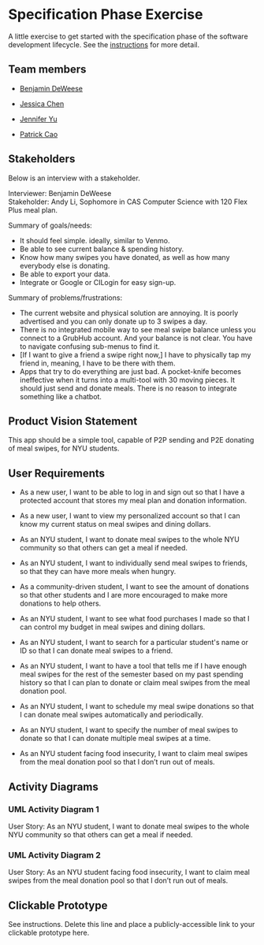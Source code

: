 # Specification Phase Exercise

A little exercise to get started with the specification phase of the software development lifecycle. See the [instructions](instructions.md) for more detail.

## Team members

- [Benjamin DeWeese](https://github.com/bdeweesevans)

- [Jessica Chen](https://github.com/jessicahc)

- [Jennifer Yu](https://github.com/jenniferyuuu)

- [Patrick Cao](https://github.com/Novrain7)

## Stakeholders

Below is an interview with a stakeholder.

Interviewer: Benjamin DeWeese  
Stakeholder: Andy Li, Sophomore in CAS Computer Science with 120 Flex Plus meal plan.

Summary of goals/needs:

- It should feel simple. ideally, similar to Venmo.
- Be able to see current balance & spending history.
- Know how many swipes you have donated, as well as how many everybody else is donating.
- Be able to export your data.
- Integrate or Google or CILogin for easy sign-up.

Summary of problems/frustrations:

- The current website and physical solution are annoying. It is poorly advertised and you can only donate up to 3 swipes a day.
- There is no integrated mobile way to see meal swipe balance unless you connect to a GrubHub account. And your balance is not clear. You have to navigate confusing sub-menus to find it.
- [If I want to give a friend a swipe right now,] I have to physically tap my friend in, meaning, I have to be there with them.
- Apps that try to do everything are just bad. A pocket-knife becomes ineffective when it turns into a multi-tool with 30 moving pieces. It should just send and donate meals. There is no reason to integrate something like a chatbot.

## Product Vision Statement

This app should be a simple tool, capable of P2P sending and P2E donating of meal swipes, for NYU students.

## User Requirements

- As a new user, I want to be able to log in and sign out so that I have a protected account that stores my meal plan and donation information.

- As a new user, I want to view my personalized account so that I can know my current status on meal swipes and dining dollars.

- As an NYU student, I want to donate meal swipes to the whole NYU community so that others can get a meal if needed.

- As an NYU student, I want to individually send meal swipes to friends, so that they can have more meals when hungry. 

- As a community-driven student, I want to see the amount of donations so that other students and I are more encouraged to make more donations to help others.

- As an NYU student, I want to see what food purchases I made so that I can control my budget in meal swipes and dining dollars.

- As an NYU student, I want to search for a particular student's name or ID so that I can donate meal swipes to a friend.

- As an NYU student, I want to have a tool that tells me if I have enough meal swipes for the rest of the semester based on my past spending history so that I can plan to donate or claim meal swipes from the meal donation pool.

- As an NYU student, I want to schedule my meal swipe donations so that I can donate meal swipes automatically and periodically.

- As an NYU student, I want to specify the number of meal swipes to donate so that I can donate multiple meal swipes at a time.

- As an NYU student facing food insecurity, I want to claim meal swipes from the meal donation pool so that I don’t run out of meals.

## Activity Diagrams

### UML Activity Diagram 1

User Story: As an NYU student, I want to donate meal swipes to the whole NYU community so that others can get a meal if needed.

### UML Activity Diagram 2

User Story: As an NYU student facing food insecurity, I want to claim meal swipes from the meal donation pool so that I don’t run out of meals.

## Clickable Prototype

See instructions. Delete this line and place a publicly-accessible link to your clickable prototype here.
